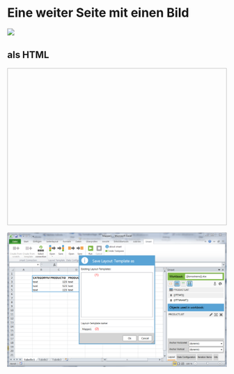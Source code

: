 # Eine weiter Seite mit einen Bild

![]("/assets/ExcelFromScratchProductlist31.PNG")


## als HTML

<img scr="/assets/ExcelFromScratchProductlist31.PNG" width="600" height="360" />


![](/assets/Excel_fromScratch_Productlist3.1.PNG)

